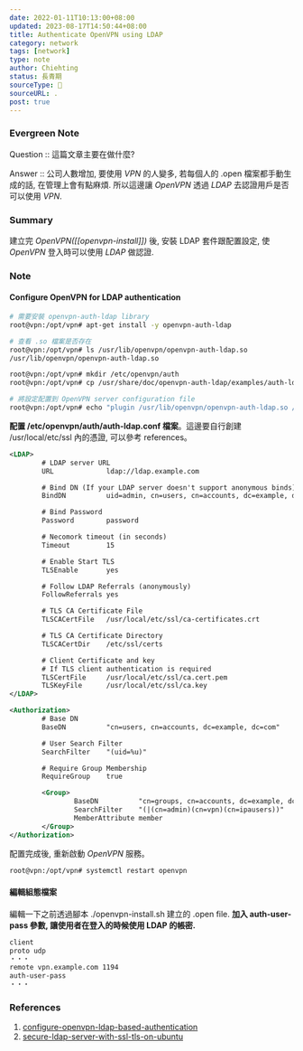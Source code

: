 ```yaml
---
date: 2022-01-11T10:13:00+08:00
updated: 2023-08-17T14:50:44+08:00
title: Authenticate OpenVPN using LDAP
category: network
tags: [network]
type: note
author: Chiehting
status: 長青期
sourceType: 📰️
sourceURL: .
post: true
---
```


### Evergreen Note

Question :: 這篇文章主要在做什麼?

Answer :: 公司人數增加,  要使用 *VPN* 的人變多, 若每個人的 .open 檔案都手動生成的話, 在管理上會有點麻煩. 所以這邊讓 *OpenVPN* 透過 *LDAP* 去認證用戶是否可以使用 *VPN*.

<!--more-->

### Summary

建立完  *OpenVPN([[openvpn-install]])*  後,  安裝 LDAP 套件跟配置設定, 使 *OpenVPN* 登入時可以使用 *LDAP* 做認證.

### Note

#### Configure OpenVPN for LDAP authentication

```bash
# 需要安裝 openvpn-auth-ldap library
root@vpn:/opt/vpn# apt-get install -y openvpn-auth-ldap

# 查看 .so 檔案是否存在
root@vpn:/opt/vpn# ls /usr/lib/openvpn/openvpn-auth-ldap.so
/usr/lib/openvpn/openvpn-auth-ldap.so

root@vpn:/opt/vpn# mkdir /etc/openvpn/auth
root@vpn:/opt/vpn# cp /usr/share/doc/openvpn-auth-ldap/examples/auth-ldap.conf /etc/openvpn/auth/auth-ldap.conf

# 將設定配置到 OpenVPN server configuration file
root@vpn:/opt/vpn# echo "plugin /usr/lib/openvpn/openvpn-auth-ldap.so /etc/openvpn/auth/auth-ldap.conf" >> /etc/openvpn/server.conf
```

**配置 /etc/openvpn/auth/auth-ldap.conf 檔案**。這邊要自行創建 /usr/local/etc/ssl 內的憑證, 可以參考 references。

```xml
<LDAP>
        # LDAP server URL
        URL             ldap://ldap.example.com

        # Bind DN (If your LDAP server doesn't support anonymous binds)
        BindDN          uid=admin, cn=users, cn=accounts, dc=example, dc=com

        # Bind Password
        Password        password

        # Necomork timeout (in seconds)
        Timeout         15

        # Enable Start TLS
        TLSEnable       yes

        # Follow LDAP Referrals (anonymously)
        FollowReferrals yes

        # TLS CA Certificate File
        TLSCACertFile   /usr/local/etc/ssl/ca-certificates.crt

        # TLS CA Certificate Directory
        TLSCACertDir    /etc/ssl/certs

        # Client Certificate and key
        # If TLS client authentication is required
        TLSCertFile     /usr/local/etc/ssl/ca.cert.pem
        TLSKeyFile      /usr/local/etc/ssl/ca.key
</LDAP>

<Authorization>
        # Base DN
        BaseDN          "cn=users, cn=accounts, dc=example, dc=com"

        # User Search Filter
        SearchFilter    "(uid=%u)"

        # Require Group Membership
        RequireGroup    true

        <Group>
                BaseDN          "cn=groups, cn=accounts, dc=example, dc=com"
                SearchFilter    "(|(cn=admin)(cn=vpn)(cn=ipausers))"
                MemberAttribute member
        </Group>
</Authorization>
```

配置完成後, 重新啟動 *OpenVPN* 服務。

```bash
root@vpn:/opt/vpn# systemctl restart openvpn
```

#### 編輯組態檔案

編輯一下之前透過腳本 ./openvpn-install.sh 建立的 .open file.
**加入 auth-user-pass 參數, 讓使用者在登入的時候使用 LDAP 的帳密.**

```txt
client
proto udp
・・・
remote vpn.example.com 1194
auth-user-pass
・・・
```

### References

1. [configure-openvpn-ldap-based-authentication](https://kifarunix.com/configure-openvpn-ldap-based-authentication/)
1. [secure-ldap-server-with-ssl-tls-on-ubuntu](https://computingforgeeks.com/secure-ldap-server-with-ssl-tls-on-ubuntu/)
